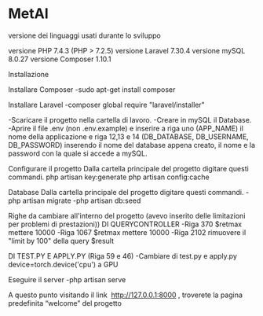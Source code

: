 # MetAI

versione dei linguaggi usati durante lo sviluppo

versione PHP 7.4.3 (PHP > 7.2.5)
versione Laravel 7.30.4
versione mySQL 8.0.27
versione Composer 1.10.1

Installazione 

Installare Composer
-sudo apt-get install composer

Installare Laravel
-composer global require "laravel/installer"

-Scaricare il progetto nella cartella di lavoro.
-Creare in mySQL il Database.
-Aprire il file .env (non .env.example) e inserire a riga uno (APP_NAME) il nome della applicazione e riga 12,13 e 14 (DB_DATABASE, DB_USERNAME, DB_PASSWORD) inserendo il nome del database appena creato, il nome e la password con la quale si accede a mySQL.


Configurare il progetto
Dalla cartella principale del progetto digitare questi commandi.
php artisan key:generate
php artisan config:cache

Database 
Dalla cartella principale del progetto digitare questi commandi.
-php artisan migrate
-php artisan db:seed

Righe da cambiare all'interno del progetto (avevo inserito delle limitazioni per problemi di prestazioni))
DI QUERYCONTROLLER
-Riga 370 $retmax mettere 10000
-Riga 1067 $retmax mettere 10000
-Riga 2102 rimuovere il "limit by 100" della query $result

DI TEST.PY E APPLY.PY (Riga 59 e 46)
-Cambiare di test.py e apply.py device=torch.device('cpu') a GPU

Eseguire il server
-php artisan serve

A questo punto visitando il link ​ http://127.0.0.1:8000​ , troverete la pagina predefinita
“welcome” del progetto
